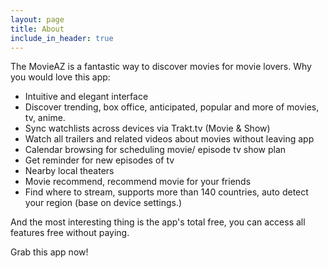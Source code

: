 ```yaml
---
layout: page
title: About
include_in_header: true
---
```



The MovieAZ is a fantastic way to discover movies for movie lovers. Why you would love this app:

- Intuitive and elegant interface
- Discover trending, box office, anticipated, popular and more of movies, tv, anime.
- Sync watchlists across devices via Trakt.tv (Movie & Show)
- Watch all trailers and related videos about movies without leaving app
- Calendar browsing for scheduling movie/ episode tv show plan
- Get reminder for new episodes of tv
- Nearby local theaters
- Movie recommend, recommend movie for your friends
- Find where to stream, supports more than 140 countries, auto detect your region (base on device settings.)

And the most interesting thing is the app's total free, you can access all features free without paying.

Grab this app now!